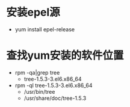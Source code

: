# 安装epel源
+   yum install epel-release

# 查找yum安装的软件位置
* rpm -qa|grep tree
    *  tree-1.5.3-3.el6.x86_64
* rpm -ql tree-1.5.3-3.el6.x86_64
    * /usr/bin/tree
    * /usr/share/doc/tree-1.5.3

